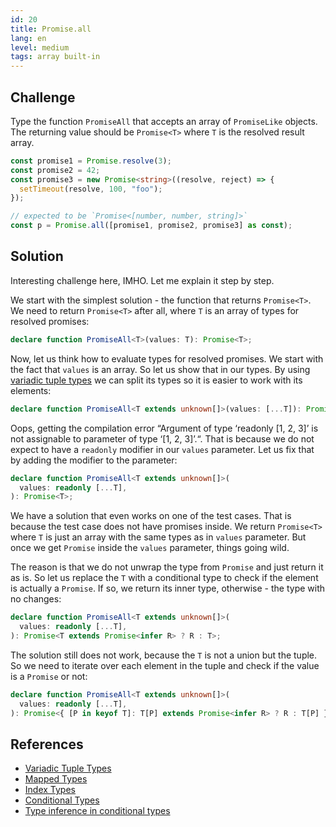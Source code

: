 ```yaml
---
id: 20
title: Promise.all
lang: en
level: medium
tags: array built-in
---
```


## Challenge

Type the function `PromiseAll` that accepts an array of `PromiseLike` objects.
The returning value should be `Promise<T>` where `T` is the resolved result
array.

```ts
const promise1 = Promise.resolve(3);
const promise2 = 42;
const promise3 = new Promise<string>((resolve, reject) => {
  setTimeout(resolve, 100, "foo");
});

// expected to be `Promise<[number, number, string]>`
const p = Promise.all([promise1, promise2, promise3] as const);
```

## Solution

Interesting challenge here, IMHO. Let me explain it step by step.

We start with the simplest solution - the function that returns `Promise<T>`. We
need to return `Promise<T>` after all, where `T` is an array of types for
resolved promises:

```ts
declare function PromiseAll<T>(values: T): Promise<T>;
```

Now, let us think how to evaluate types for resolved promises. We start with the
fact that `values` is an array. So let us show that in our types. By using
[variadic tuple types](https://www.typescriptlang.org/docs/handbook/release-notes/typescript-4-0.html#variadic-tuple-types)
we can split its types so it is easier to work with its elements:

```ts
declare function PromiseAll<T extends unknown[]>(values: [...T]): Promise<T>;
```

Oops, getting the compilation error “Argument of type ‘readonly [1, 2, 3]’ is
not assignable to parameter of type ‘[1, 2, 3]’.“. That is because we do not
expect to have a `readonly` modifier in our `values` parameter. Let us fix that
by adding the modifier to the parameter:

```ts
declare function PromiseAll<T extends unknown[]>(
  values: readonly [...T],
): Promise<T>;
```

We have a solution that even works on one of the test cases. That is because the
test case does not have promises inside. We return `Promise<T>` where `T` is
just an array with the same types as in `values` parameter. But once we get
`Promise` inside the `values` parameter, things going wild.

The reason is that we do not unwrap the type from `Promise` and just return it
as is. So let us replace the `T` with a conditional type to check if the element
is actually a `Promise`. If so, we return its inner type, otherwise - the type
with no changes:

```ts
declare function PromiseAll<T extends unknown[]>(
  values: readonly [...T],
): Promise<T extends Promise<infer R> ? R : T>;
```

The solution still does not work, because the `T` is not a union but the tuple.
So we need to iterate over each element in the tuple and check if the value is a
`Promise` or not:

```ts
declare function PromiseAll<T extends unknown[]>(
  values: readonly [...T],
): Promise<{ [P in keyof T]: T[P] extends Promise<infer R> ? R : T[P] }>;
```

## References

- [Variadic Tuple Types](https://www.typescriptlang.org/docs/handbook/release-notes/typescript-4-0.html#variadic-tuple-types)
- [Mapped Types](https://www.typescriptlang.org/docs/handbook/2/mapped-types.html)
- [Index Types](https://www.typescriptlang.org/docs/handbook/2/indexed-access-types.html)
- [Conditional Types](https://www.typescriptlang.org/docs/handbook/2/conditional-types.html)
- [Type inference in conditional types](https://www.typescriptlang.org/docs/handbook/2/conditional-types.html#inferring-within-conditional-types)
